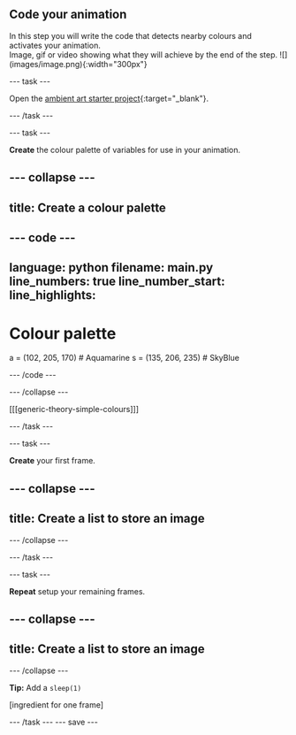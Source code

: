 ## Code your animation

<div style="display: flex; flex-wrap: wrap">
<div style="flex-basis: 200px; flex-grow: 1; margin-right: 15px;">
In this step you will write the code that detects nearby colours and activates your animation.
</div>
<div>
Image, gif or video showing what they will achieve by the end of the step. ![](images/image.png){:width="300px"}
</div>
</div>

--- task ---

Open the [ambient art starter project](https://trinket.io/library/trinkets/4e77300dfc){:target="_blank"}.

--- /task ---

--- task ---

**Create** the colour palette of variables for use in your animation. 

--- collapse ---
---
title: Create a colour palette
---

--- code ---
---
language: python
filename: main.py
line_numbers: true
line_number_start: 
line_highlights: 
---
# Colour palette

a = (102, 205, 170) # Aquamarine
s = (135, 206, 235) # SkyBlue

--- /code ---

--- /collapse ---


[[[generic-theory-simple-colours]]]

--- /task ---

--- task ---

**Create** your first frame. 

--- collapse ---
---
title: Create a list to store an image
---


--- /collapse ---

--- /task ---

--- task ---

**Repeat** setup your remaining frames. 

--- collapse ---
---
title: Create a list to store an image
---



--- /collapse ---

**Tip:** Add a `sleep(1)` 

[ingredient for one frame]

--- /task ---
--- save ---